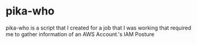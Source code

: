 # pika-who
pika-who is a script that I created for a job that I was working that required me to gather information of an AWS Account.'s IAM Posture
